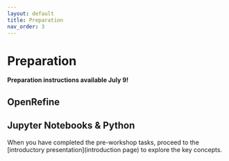 ```yaml
---
layout: default
title: Preparation
nav_order: 3
---
```


# Preparation

**Preparation instructions available July 9!**

## OpenRefine

## Jupyter Notebooks & Python
<!--
For this workshop, you will need [OpenRefine](https://openrefine.org/) and a web browser. Follow the [instructions](https://datacarpentry.org/openrefine-socialsci/setup.html) provided by the Data Carpentries to install OpenRefine on your system (whether it is Window, Mac, or Linux). 


-->
When you have completed the pre-workshop tasks, proceed to the [introductory presentation](introduction page) to explore the key concepts. 

<!--

# Workshop preparation 

Preparation for this tutorial consists of two steps: [Getting the data](#get-the-data) and [Getting the software](#get-the-software). Follow the steps below. 
  
## Get the data

You will have an opportunity to download the data during the workshop; however, if you would like to do so ahead of time, it can be downloaded [here](https://github.com/scds/intro-tableau/raw/main/data/humdata_GHGEmissionsGES.xlsx).

## Get the software
This hands-on workshop uses [**Tableau**](https://www.tableau.com/), a software application for data visualization. We ask that you download Tableau in advance of the workshop to be able to participate in it to the fullest extent.

You have three options for downloading Tableau:
1. [Tableau Public](https://public.tableau.com/en-us/s/) (limited version)
2. A 14-day trial of [Tableau Desktop](https://www.tableau.com/products/trial)
3. A 1-year instructor or student license for [Tableau Desktop for academic purposes](https://www.tableau.com/academic/teaching) 

The three options will be discussed further during the workshop; for now, we recommend Tableau Public or the 14-day trial of Tableau Desktop. Please contact the [Sherman Centre](mailto:scds@mcmaster.ca) if you have any difficulties downloading or opening the software.

-->

